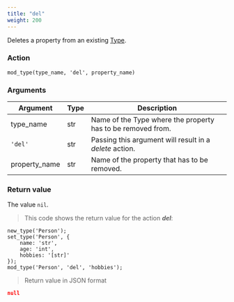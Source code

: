 ```yaml
---
title: "del"
weight: 200
---
```


Deletes a property from an existing [Type](../../../data-types/type).

### Action

`mod_type(type_name, 'del', property_name)`

### Arguments

Argument | Type | Description
-------- | ---- | -----------
type_name | str | Name of the Type where the property has to be removed from.
`'del'` | str | Passing this argument will result in a *delete* action.
property_name | str | Name of the property that has to be removed.

### Return value

The value `nil`.

> This code shows the return value for the action ***del***:

```thingsdb,json_response
new_type('Person');
set_type('Person', {
    name: 'str',
    age: 'int',
    hobbies: '[str]'
});
mod_type('Person', 'del', 'hobbies');
```

> Return value in JSON format

```json
null
```
